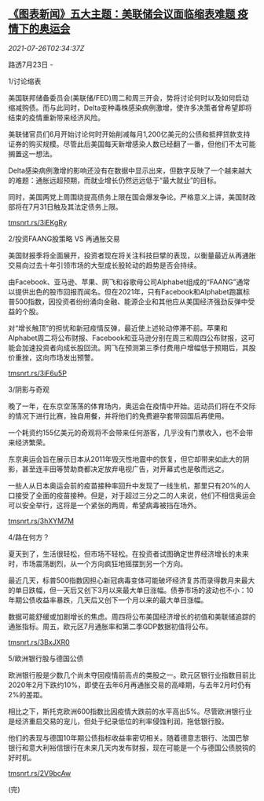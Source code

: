 <!--1627268463000-->
[《图表新闻》五大主题：美联储会议面临缩表难题 疫情下的奥运会](https://cn.reuters.com/article/graphic-market-themes-fed-0726-idCNKBS2EW06F)
------

<div><i>2021-07-26T02:34:37Z</i></div><p>路透7月23日 -</p><p>1/讨论缩表</p><p>美国联邦储备委员会(美联储/FED)周二和周三开会，势将讨论何时以及如何启动缩减购债。而与此同时，Delta变种毒株感染病例激增，使许多决策者曾希望即将结束的疫情重新带来经济风险。</p><p>美联储官员们6月开始讨论何时开始削减每月1,200亿美元的公债和抵押贷款支持证券的购买规模。尽管此后美国每天新增感染人数已经翻了一番，但他们不太可能搁置这一想法。</p><p>Delta感染病例激增的影响还没有在数据中显示出来，但数字反映了一个越来越大的难题：通胀远超预期，而就业增长仍然远远低于“最大就业”的目标。</p><p>同时，美国两党上周围绕提高债务上限在国会爆发争论。严格意义上讲，美国财政部将在7月31日触及其法定债务上限。</p><p><a href="https://tmsnrt.rs/3iEKgRy">tmsnrt.rs/3iEKgRy</a></p><p>2/投资FAANG股策略 VS 再通胀交易</p><p>美国财报季将全面展开，投资者现在将关注科技巨擘的表现，以衡量最近从再通胀交易向过去十年引领市场的大型成长股轮动的趋势是否会持续。</p><p>由Facebook、亚马逊、苹果、网飞和谷歌母公司Alphabet组成的“FAANG”通常以提供出色的股市回报而闻名。但在2021年，只有Facebook和Alphabet跑赢标普500指数，因投资者纷纷涌向金融、能源企业和其他应从美国经济强劲反弹中受益的个股。 </p><p>对“增长触顶”的担忧和新冠疫情反弹，最近使上述轮动停滞不前。苹果和Alphabet周二将公布财报、Facebook和亚马逊分别在周三和周四公布财报，这可能会加速投资者向成长股回流。网飞在预测第三季付费用户增幅低于预期后，其股价重挫，这向市场发出预警。</p><p><a href="https://tmsnrt.rs/3iF6u5P">tmsnrt.rs/3iF6u5P</a></p><p>3/阴影与奇观</p><p>晚了一年，在东京空荡荡的体育场内，奥运会在疫情中开始。运动员们将在不交际的情况下进行比赛，独自用餐，并将他们的免费避孕套带回国后再使用。</p><p>一个耗资约155亿美元的奇观将不会带来任何游客，几乎没有门票收入，也不会带来经济繁荣。</p><p>东京奥运会旨在展示日本从2011年毁灭性地震中的恢复，但它却带来如此大的阴影，甚至连丰田等赞助商都决定放弃电视广告，对开幕式也是敬而远之。</p><p>一些人从日本奥运会前的疫苗接种率回升中发现了一线生机，那里只有20%的人口接受了全面的疫苗接种。但是，对于超过三分之二的人来说，他们不相信奥运会可以安全举行，这将是一个紧张的两周，希望病毒被挡在场外。</p><p><a href="https://tmsnrt.rs/3hXYM7M">tmsnrt.rs/3hXYM7M</a></p><p>4/路在何方？</p><p>夏天到了，生活很轻松，但市场不轻松。在投资者试图确定世界经济增长的未来时，市场震荡剧烈，从一个方向疯狂地摇摆到另一个方向。</p><p>最近几天，标普500指数因担心新冠病毒变体可能破坏经济复苏而录得数月来最大的单日跌幅，但一天后又创下3月以来最大单日涨幅。债券市场的波动也不小：10年期公债收益率暴跌，几天后又创下一个月以来的最大单日涨幅。</p><p>数据可能舒缓或加剧增长的焦虑。周四将公布美国经济增长的初值和美联储追踪的通胀指标。周五，欧元区7月通胀率和第二季GDP数据初值将公布。</p><p><a href="https://tmsnrt.rs/3BxJXR0">tmsnrt.rs/3BxJXR0</a></p><p>5/欧洲银行股与德国公债</p><p>欧洲银行股是少数几个尚未夺回疫情前高点的类股之一。欧元区银行业指数目前比2020年2月下跌约10%，即使在去年6月再通胀交易的高峰期，与去年2月时仍有2%的差距。</p><p>相比之下，斯托克欧洲600指数比因疫情大跌前的水平高出5%。尽管欧洲银行业是经济重启交易的宠儿，但处于纪录低位的利率侵蚀利润，拖低银行股。</p><p>他们的表现与德国10年期公债指标收益率密切相关。随着德意志银行、法国巴黎银行和意大利裕信银行在未来几天内发布财报，现在可能是一个与德国公债脱钩的好时机。</p><p><a href="https://tmsnrt.rs/2V9bcAw">tmsnrt.rs/2V9bcAw</a></p><p>(完)</p>
